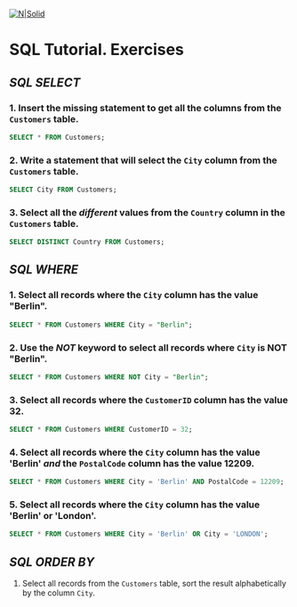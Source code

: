 [![N|Solid](https://upload.wikimedia.org/wikipedia/commons/3/3e/W3Schools_logo.png)](https://www.w3schools.com/sql/default.asp)

# SQL Tutorial. Exercises
## _SQL SELECT_

### 1. Insert the missing statement to get all the columns from the `Customers` table.
```sql
SELECT * FROM Customers;
```
### 2. Write a statement that will select the `City` column from the `Customers` table.
```sql
SELECT City FROM Customers;
```
### 3. Select all the *different* values from the `Country` column in the `Customers` table.
```sql  
SELECT DISTINCT Country FROM Customers;
```
## _SQL WHERE_
### 1. Select all records where the `City` column has the value "Berlin".
```sql
SELECT * FROM Customers WHERE City = "Berlin";
```
### 2. Use the *NOT* keyword to select all records where `City` is NOT "Berlin".
```sql
SELECT * FROM Customers WHERE NOT City = "Berlin";
```
### 3. Select all records where the `CustomerID` column has the value 32.
```sql
SELECT * FROM Customers WHERE CustomerID = 32;
```
### 4. Select all records where the `City` column has the value 'Berlin' *and* the `PostalCode` column has the value 12209.
```sql
SELECT * FROM Customers WHERE City = 'Berlin' AND PostalCode = 12209;
```
### 5. Select all records where the `City` column has the value 'Berlin' or 'London'.
```sql
SELECT * FROM Customers WHERE City = 'Berlin' OR City = 'LONDON';
```
## _SQL ORDER BY_
1. Select all records from the `Customers` table, sort the result alphabetically by the column `City`.
```sql

```
